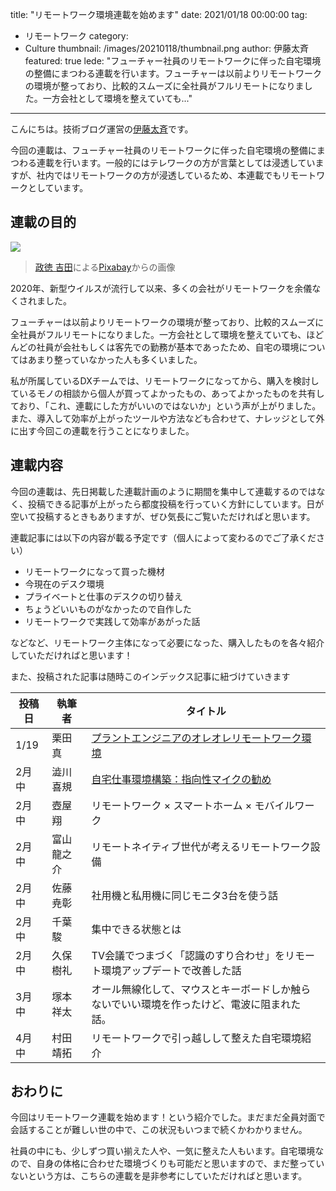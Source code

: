 title: "リモートワーク環境連載を始めます"
date: 2021/01/18 00:00:00
tag:
  - リモートワーク
category:
  - Culture
thumbnail: /images/20210118/thumbnail.png
author: 伊藤太斉
featured: true
lede: "フューチャー社員のリモートワークに伴った自宅環境の整備にまつわる連載を行います。フューチャーは以前よりリモートワークの環境が整っており、比較的スムーズに全社員がフルリモートになりました。一方会社として環境を整えていても..."
---
こんにちは。技術ブログ運営の[伊藤太斉](https://twitter.com/kaedemalu)です。

今回の連載は、フューチャー社員のリモートワークに伴った自宅環境の整備にまつわる連載を行います。一般的にはテレワークの方が言葉としては浸透していますが、社内ではリモートワークの方が浸透しているため、本連載でもリモートワークとしています。

## 連載の目的

![](/images/20210118/remote-5491798_1280.png)

> <a href="https://pixabay.com/ja/users/roadlight-15702095/?utm_source=link-attribution&amp;utm_medium=referral&amp;utm_campaign=image&amp;utm_content=5491798">政徳 吉田</a>による<a href="https://pixabay.com/ja/?utm_source=link-attribution&amp;utm_medium=referral&amp;utm_campaign=image&amp;utm_content=5491798">Pixabay</a>からの画像

2020年、新型ウイルスが流行して以来、多くの会社がリモートワークを余儀なくされました。

フューチャーは以前よりリモートワークの環境が整っており、比較的スムーズに全社員がフルリモートになりました。一方会社として環境を整えていても、ほどんどの社員が会社もしくは客先での勤務が基本であったため、自宅の環境についてはあまり整っていなかった人も多くいました。

私が所属しているDXチームでは、リモートワークになってから、購入を検討しているモノの相談から個人が買ってよかったもの、あってよかったものを共有しており、「これ、連載にした方がいいのではないか」という声が上がりました。また、導入して効率が上がったツールや方法なども合わせて、ナレッジとして外に出す今回この連載を行うことになりました。

## 連載内容

今回の連載は、先日掲載した連載計画のように期間を集中して連載するのではなく、投稿できる記事が上がったら都度投稿を行っていく方針にしています。日が空いて投稿するときもありますが、ぜひ気長にご覧いただければと思います。

連載記事には以下の内容が載る予定です（個人によって変わるのでご了承ください）

- リモートワークになって買った機材
- 今現在のデスク環境
- プライベートと仕事のデスクの切り替え
- ちょうどいいものがなかったので自作した
- リモートワークで実践して効率があがった話

などなど、リモートワーク主体になって必要になった、購入したものを各々紹介していただければと思います！

また、投稿された記事は随時このインデックス記事に紐づけていきます

| 投稿日 | 執筆者 | タイトル |
| ----- | ----- | ----- |
| 1/19 | 栗田真 | [プラントエンジニアのオレオレリモートワーク環境](https://future-architect.github.io/articles/20210119/) |
| 2月中 | 澁川喜規 | [自宅仕事環境構築：指向性マイクの勧め](https://future-architect.github.io/articles/20210201/) |
| 2月中 | 壺屋翔 | リモートワーク × スマートホーム × モバイルワーク |
| 2月中 | 富山龍之介 | リモートネイティブ世代が考えるリモートワーク設備 |
| 2月中 | 佐藤尭彰 | 社用機と私用機に同じモニタ3台を使う話 |
| 2月中| 千葉駿 | 集中できる状態とは |
| 2月中 | 久保樹礼 | TV会議でつまづく「認識のすり合わせ」をリモート環境アップデートで改善した話 |
| 3月中 | 塚本祥太 | オール無線化して、マウスとキーボードしか触らないでいい環境を作ったけど、電波に阻まれた話。 |
| 4月中 | 村田靖拓 | リモートワークで引っ越しして整えた自宅環境紹介 |

## おわりに

今回はリモートワーク連載を始めます！という紹介でした。まだまだ全員対面で会話することが難しい世の中で、この状況もいつまで続くかわかりません。

社員の中にも、少しずつ買い揃えた人や、一気に整えた人もいます。自宅環境なので、自身の体格に合わせた環境づくりも可能だと思いますので、まだ整っていないという方は、こちらの連載を是非参考にしていただければと思います。

